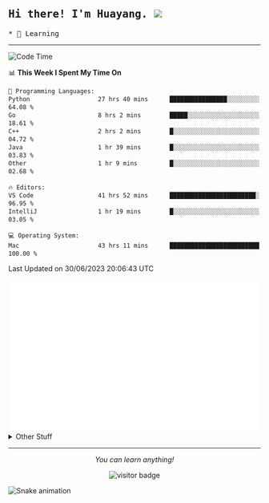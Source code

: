<h2>
    <samp>Hi there! I'm Huayang. <img src="https://media.giphy.com/media/mGcNjsfWAjY5AEZNw6/giphy.gif" width="50"></samp>
</h2>
<p>
    <samp>
        * 🧐 Learning
    </samp>
</p>

<hr>

<!--START_SECTION:waka-->
![Code Time](http://img.shields.io/badge/Code%20Time-1%2C031%20hrs%2054%20mins-blue)

📊 **This Week I Spent My Time On** 

```text
💬 Programming Languages: 
Python                   27 hrs 40 mins      ████████████████░░░░░░░░░   64.08 % 
Go                       8 hrs 2 mins        █████░░░░░░░░░░░░░░░░░░░░   18.61 % 
C++                      2 hrs 2 mins        █░░░░░░░░░░░░░░░░░░░░░░░░   04.72 % 
Java                     1 hr 39 mins        █░░░░░░░░░░░░░░░░░░░░░░░░   03.83 % 
Other                    1 hr 9 mins         █░░░░░░░░░░░░░░░░░░░░░░░░   02.68 % 

🔥 Editors: 
VS Code                  41 hrs 52 mins      ████████████████████████░   96.95 % 
IntelliJ                 1 hr 19 mins        █░░░░░░░░░░░░░░░░░░░░░░░░   03.05 % 

💻 Operating System: 
Mac                      43 hrs 11 mins      █████████████████████████   100.00 % 
```


 Last Updated on 30/06/2023 20:06:43 UTC
<!--END_SECTION:waka-->

<picture>
    <img src="/github-metrics.svg" alt="github metrics" style='visibility:visible'>
</picture>

<details>
  <summary>Other Stuff</summary>
  <br />
<!--   
  <p align="left">
    <img height="180em" src="https://github-readme-streak-stats.herokuapp.com/?user=GuillaumeFalourd" />
    
  </p> -->

  * 🏆 Some GitHub statistical reports:
  
  <img width="100%" src="https://github-profile-trophy.vercel.app/?username=xmchxup&column=7">
  <p align="left">  
    <img height="180em" src="https://github-readme-stats.vercel.app/api?username=xmchxup&hide_border=true&show_icons=true&include_all_commits=true&bg_color=0,EC6C6C,FFD479,FFFC79,73FA79&theme=graywhite&locale=en" />
    <img height="180em" src="https://github-readme-stats.vercel.app/api/top-langs/?username=xmchxup&hide=css,scss,html&langs_count=8&hide_border=true&layout=compact&bg_color=0,73FA79,73FDFF,D783FF&theme=graywhite&locale=en" />
  </p>
  
  <img width="100%" src="https://github-profile-summary-cards.vercel.app/api/cards/profile-details?username=xmchxup&theme=github" />
 
</a>
</details>
<hr>
<p align="center">
    <i>You can learn anything!</i>
    <p align="center">
        <img src="https://visitor-badge.laobi.icu/badge?page_id=xmchxup" alt="visitor badge"/>       
    </p>
</p>

![Snake animation](https://github.com/XmchxUp/XmchxUp/blob/output/github-contribution-grid-snake.gif)


